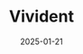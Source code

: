 ---  
layout: startup_page  
title: "Vivident"  
id: "vivident.xyz"  
permalink: "/vividentvivident.xyz01212025/"  
website: "https://www.vivident.xyz/"  
funding_round: "Seed"  
funding_amount: "$1.5M"  
investors: "Hashed, Mashup Ventures, TheVentures, Modhaus, Sfermion, Z Venture Capital, Decima Fund, CMCC Global's Titan Fund"  
about: "Vivident develops MoeLive, a platform using generative AI to create anime-style virtual celebrities and foster community interaction. It combines Japanese animation culture with K-pop elements, offering a new form of entertainment where fans actively participate in character development."  
markets: "AI, Entertainment, Virtual Characters, Entertainment Software, Artificial Intelligence & Machine Learning, Virtual Reality"  
hq: "Singapore, Singapore"  
founded_year: "2024"  
linkedin: "https://www.linkedin.com/company/vividentxyz"  
twitter: "https://twitter.com/vivident_xyz"  
instagram: ""  
facebook: ""  
crunchbase: "https://www.crunchbase.com/organization/vivident?utm_source=linkedin&utm_medium=referral&utm_campaign=linkedin_companies&utm_content=profile_cta_anon&trk=funding_crunchbase"  
pitchbook: "https://pitchbook.com/profiles/company/704145-79"  

date_display: "21-Jan-2025"  
date: "2025-01-21"

# SEO Optimization  
meta_title: "Vivident - Seed Funding ($1.5M)"  
meta_description: "Vivident, Vivident develops MoeLive, a platform using generative AI to create anime-style virtual celebrities and foster community interaction. It combines Japa..."  
meta_keywords: "Vivident, AI, Entertainment, Virtual Characters, Entertainment Software, Artificial Intelligence & Machine Learning, Virtual Reality, Seed funding"  
canonical_url: "https://startup.projectstartups.com/vividentvivident.xyz01212025/"  
---
